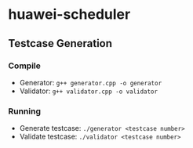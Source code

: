 # huawei-scheduler

## Testcase Generation

### Compile

 - Generator: `g++ generator.cpp -o generator`
 - Validator: `g++ validator.cpp -o validator`

### Running
 
 - Generate testcase: `./generator <testcase number>` 
 - Validate testcase: `./validator <testcase number>`
